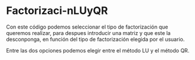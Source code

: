 # Factorizaci-nLUyQR

Con este código podemos seleccionar el tipo de factorización que queremos realizar, para despues introducir una matriz y que este la desconponga, en función del tipo de factorización elegida por el usuario.

Entre las dos opciones podemos elegir entre el método LU y el método QR.
